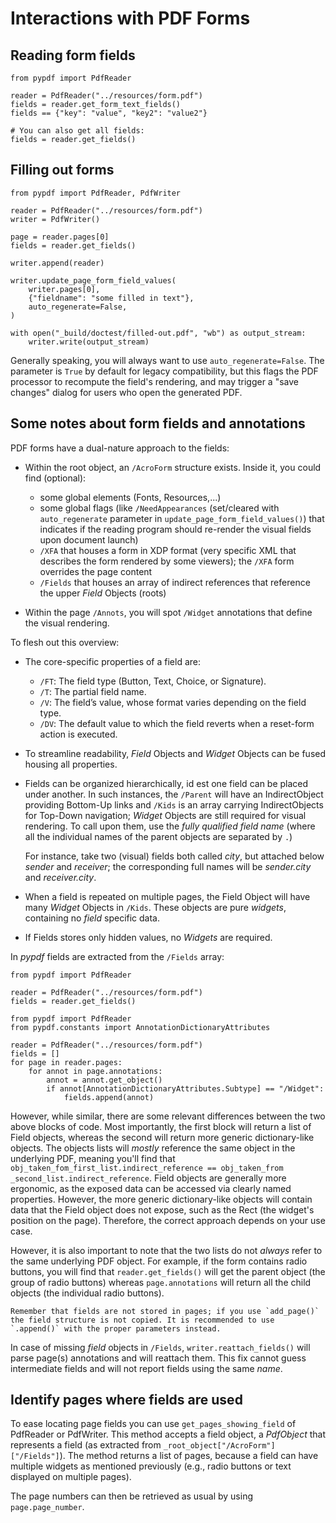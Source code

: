# Interactions with PDF Forms

## Reading form fields

```{testcode}
from pypdf import PdfReader

reader = PdfReader("../resources/form.pdf")
fields = reader.get_form_text_fields()
fields == {"key": "value", "key2": "value2"}

# You can also get all fields:
fields = reader.get_fields()
```

## Filling out forms

```{testcode}
from pypdf import PdfReader, PdfWriter

reader = PdfReader("../resources/form.pdf")
writer = PdfWriter()

page = reader.pages[0]
fields = reader.get_fields()

writer.append(reader)

writer.update_page_form_field_values(
    writer.pages[0],
    {"fieldname": "some filled in text"},
    auto_regenerate=False,
)

with open("_build/doctest/filled-out.pdf", "wb") as output_stream:
    writer.write(output_stream)
```

Generally speaking, you will always want to use `auto_regenerate=False`. The
parameter is `True` by default for legacy compatibility, but this flags the PDF
processor to recompute the field's rendering, and may trigger a "save changes"
dialog for users who open the generated PDF.

## Some notes about form fields and annotations

PDF forms have a dual-nature approach to the fields:

* Within the root object, an `/AcroForm` structure exists.
  Inside it, you could find (optional):

  - some global elements (Fonts, Resources,...)
  - some global flags (like `/NeedAppearances` (set/cleared with `auto_regenerate` parameter in `update_page_form_field_values()`) that indicates if the reading program should re-render the visual fields upon document launch)
  - `/XFA` that houses a form in XDP format (very specific XML that describes the form rendered by some viewers); the `/XFA` form overrides the page content
  - `/Fields` that houses an array of indirect references that reference the upper _Field_ Objects (roots)

* Within the page `/Annots`, you will spot `/Widget` annotations that define the visual rendering.

To flesh out this overview:

* The core-specific properties of a field are:
  - `/FT`: The field type (Button, Text, Choice, or Signature).
  - `/T`:  The partial field name.
  - `/V`:  The field’s value, whose format varies depending on the field type.
  - `/DV`: The default value to which the field reverts when a reset-form action is executed.
* To streamline readability, _Field_ Objects and _Widget_ Objects can be fused housing all properties.
* Fields can be organized hierarchically, id est one field can be placed under another. In such instances, the `/Parent` will have an IndirectObject providing Bottom-Up links and `/Kids` is an array carrying IndirectObjects for Top-Down navigation; _Widget_ Objects are still required for visual rendering. To call upon them, use the *fully qualified field name* (where all the individual names of the parent objects are separated by `.`)

  For instance, take two (visual) fields both called _city_, but attached below _sender_ and _receiver_; the corresponding full names will be _sender.city_ and _receiver.city_.
* When a field is repeated on multiple pages, the Field Object will have many _Widget_ Objects in  `/Kids`. These objects are pure _widgets_, containing no _field_ specific data.
* If Fields stores only hidden values, no _Widgets_ are required.

In _pypdf_ fields are extracted from the `/Fields` array:

```{testcode}
from pypdf import PdfReader

reader = PdfReader("../resources/form.pdf")
fields = reader.get_fields()
```

```{testcode}
from pypdf import PdfReader
from pypdf.constants import AnnotationDictionaryAttributes

reader = PdfReader("../resources/form.pdf")
fields = []
for page in reader.pages:
    for annot in page.annotations:
        annot = annot.get_object()
        if annot[AnnotationDictionaryAttributes.Subtype] == "/Widget":
            fields.append(annot)
```

However, while similar, there are some relevant differences between the two above blocks of code. Most importantly, the first block will return a list of Field objects, whereas the second will return more generic dictionary-like objects. The objects lists will *mostly* reference the same object in the underlying PDF, meaning you'll find that `obj_taken_fom_first_list.indirect_reference == obj_taken_from _second_list.indirect_reference`. Field objects are generally more ergonomic, as the exposed data can be accessed via clearly named properties. However, the more generic dictionary-like objects will contain data that the Field object does not expose, such as the Rect (the widget's position on the page). Therefore, the correct approach depends on your use case.

However, it is also important to note that the two lists do not *always* refer to the same underlying PDF object. For example, if the form contains radio buttons, you will find that `reader.get_fields()` will get the parent object (the group of radio buttons) whereas `page.annotations` will return all the child objects (the individual radio buttons).

```{note}
Remember that fields are not stored in pages; if you use `add_page()` the field structure is not copied. It is recommended to use `.append()` with the proper parameters instead.
```

In case of missing _field_ objects in `/Fields`, `writer.reattach_fields()` will parse page(s) annotations and will reattach them. This fix cannot guess intermediate fields and will not report fields using the same _name_.

## Identify pages where fields are used

To ease locating page fields you can use `get_pages_showing_field` of PdfReader or PdfWriter. This method accepts a field object, a *PdfObject* that represents a field (as extracted from `_root_object["/AcroForm"]["/Fields"]`). The method returns a list of pages, because a field can have multiple widgets as mentioned previously (e.g., radio buttons or text displayed on multiple pages).

The page numbers can then be retrieved as usual by using `page.page_number`.
